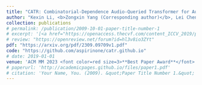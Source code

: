 ```yaml
---
title: "CATR: Combinatorial-Dependence Audio-Queried Transformer for Audio-Visual Video Segmentation"
author: "Kexin Li, <b>Zongxin Yang (Corresponding author)</b>, Lei Chen, Yi Yang, Jun Xiao"
collection: publications
# permalink: /publication/2009-10-01-paper-title-number-1
# excerpt: '[<a href="https://openaccess.thecvf.com/content_ICCV_2019/papers/Yang_Very_Long_Natural_Scenery_Image_Prediction_by_Outpainting_ICCV_2019_paper.pdf">PDF</a>]  [<a href="https://github.com/z-x-yang/NS-Outpainting">Code</a>]'
# review: "https://openreview.net/forum?id=hl3v8io3ZYt"
pdf: "https://arxiv.org/pdf/2309.09709v1.pdf"
code: "https://github.com/aspirinone/catr.github.io"
# date: 2019-01-01
venue: 'ACM MM 2023 <font color=red size=3>**Best Paper Award**</font>'
# paperurl: 'http://academicpages.github.io/files/paper1.pdf'
# citation: 'Your Name, You. (2009). &quot;Paper Title Number 1.&quot; <i>Journal 1</i>. 1(1).'
---
```

